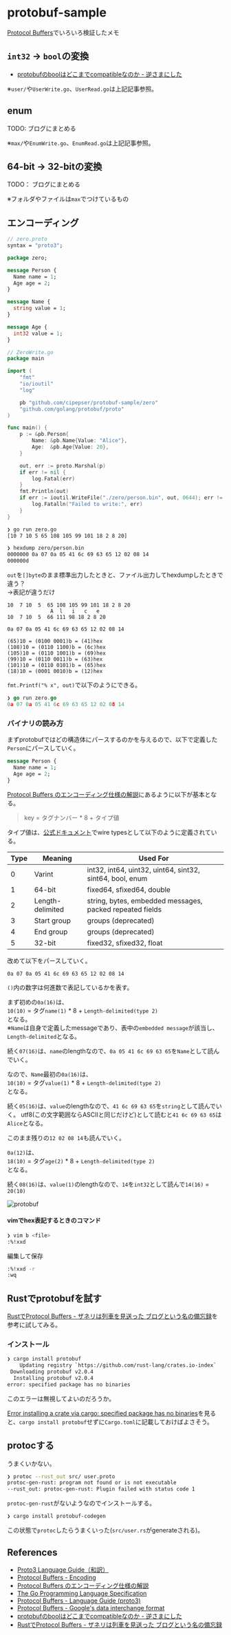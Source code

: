 # protobuf-sample

[Protocol Buffers](https://github.com/google/protobuf)でいろいろ検証したメモ

## `int32` -> `bool`の変換

* [protobufのboolはどこまでcompatibleなのか - 逆さまにした](http://cipepser.hatenablog.com/entry/protobuf-bool)

※`user/`や`UserWrite.go`、`UserRead.go`は上記記事参照。

## enum

TODO: ブログにまとめる

※`max/`や`EnumWrite.go`、`EnumRead.go`は上記記事参照。


## 64-bit -> 32-bitの変換

TODO： ブログにまとめる

※フォルダやファイルは`max`でつけているもの

## エンコーディング

```proto
// zero.proto
syntax = "proto3";

package zero;

message Person {
  Name name = 1;
  Age age = 2;
}

message Name {
  string value = 1;
}

message Age {
  int32 value = 1;
}
```

```go
// ZeroWrite.go
package main

import (
	"fmt"
	"io/ioutil"
	"log"

	pb "github.com/cipepser/protobuf-sample/zero"
	"github.com/golang/protobuf/proto"
)

func main() {
	p := &pb.Person{
		Name: &pb.Name{Value: "Alice"},
		Age:  &pb.Age{Value: 20},
	}

	out, err := proto.Marshal(p)
	if err != nil {
		log.Fatal(err)
	}
	fmt.Println(out)
	if err := ioutil.WriteFile("./zero/person.bin", out, 0644); err != nil {
		log.Fatalln("Failed to write:", err)
	}
}
```

```sh
❯ go run zero.go
[10 7 10 5 65 108 105 99 101 18 2 8 20]

❯ hexdump zero/person.bin
0000000 0a 07 0a 05 41 6c 69 63 65 12 02 08 14
000000d
```

`out`を`[]byte`のまま標準出力したときと、ファイル出力してhexdumpしたときで違う？  
→表記が違うだけ

```bin
10  7 10  5  65 108 105 99 101 18 2 8 20
              A  l   i   c   e
10  7 10  5  66 111 98 18 2 8 20

0a 07 0a 05 41 6c 69 63 65 12 02 08 14

(65)10 = (0100 0001)b = (41)hex
(108)10 = (0110 1100)b = (6c)hex
(105)10 = (0110 1001)b = (69)hex
(99)10 = (0110 0011)b = (63)hex
(101)10 = (0110 0101)b = (65)hex
(18)10 = (0001 0010)b = (12)hex
```

`fmt.Printf("% x", out)`で以下のようにできる。

```go
❯ go run zero.go
0a 07 0a 05 41 6c 69 63 65 12 02 08 14
```

### バイナリの読み方

まずprotobufではどの構造体にパースするのかを与えるので、以下で定義した`Person`にパースしていく。

```proto
message Person {
  Name name = 1;
  Age age = 2;
}
```

[Protocol Buffers のエンコーディング仕様の解説](https://qiita.com/aiueo4u/items/38195248a29e9ff719c7)にあるように以下が基本となる。

> key = タグナンバー * 8 + タイプ値

タイプ値は、[公式ドキュメント](https://developers.google.com/protocol-buffers/docs/encoding)でwire typesとして以下のように定義されている。

|  Type | Meaning | Used For |
|  ------ | ------ | ------ |
|  0 | Varint | int32, int64, uint32, uint64, sint32, sint64, bool, enum |
|  1 | 64-bit | fixed64, sfixed64, double |
|  2 | Length-delimited | string, bytes, embedded messages, packed repeated fields |
|  3 | Start group | groups (deprecated) |
|  4 | End group | groups (deprecated) |
|  5 | 32-bit | fixed32, sfixed32, float |


改めて以下をパースしていく。

```
0a 07 0a 05 41 6c 69 63 65 12 02 08 14
```

`()`内の数字は何進数で表記しているかを表す。

まず初めの`0a(16)`は、  
`10(10)` = タグ`name(1)` * 8 + `Length-delimited(type 2)`  
となる。  
※`Name`は自身で定義したmessageであり、表中の`embedded message`が該当し、`Length-delimited`となる。

続く`07(16)`は、`name`のlengthなので、`0a 05 41 6c 69 63 65`を`Name`として読んでいく。

なので、`Name`最初の`0a(16)`は、  
`10(10)` = タグ`value(1)` * 8 + `Length-delimited(type 2)`  
となる。

続く`05(16)`は、`value`のlengthなので、`41 6c 69 63 65`を`string`として読んでいく。
utf8(この文字範囲ならASCIIと同じだけど)として読むと`41 6c 69 63 65`は`Alice`となる。

このまま残りの`12 02 08 14`も読んでいく。

`0a(12)`は、  
`18(10)` = タグ`age(2)` * 8 + `Length-delimited(type 2)`  
となる。

続く`08(16)`は、`value(1)`のlengthなので、`14`を`int32`として読んで`14(16)` = `20(10)`

![protobuf](https://github.com/cipepser/protobuf-sample/blob/master/img/protobuf.png)

#### vimでhex表記するときのコマンド

```sh
❯ vim b <file>
:%!xxd
```

編集して保存

```sh
:%!xxd -r
:wq
```

## Rustでprotobufを試す

[RustでProtocol Buffers - ザネリは列車を見送った ブログという名の備忘録](https://www.zaneli.com/blog/20161217)を参考に試してみる。


### インストール

```sh
❯ cargo install protobuf
    Updating registry `https://github.com/rust-lang/crates.io-index`
 Downloading protobuf v2.0.4
  Installing protobuf v2.0.4
error: specified package has no binaries
```

このエラーは無視してよいのだろうか。

[Error installing a crate via cargo: specified package has no binaries](https://stackoverflow.com/questions/37706999/error-installing-a-crate-via-cargo-specified-package-has-no-binaries)を見ると、`cargo install protobuf`せずに`Cargo.toml`に記載しておけばよさそう。


## protocする

うまくいかない。

```sh
❯ protoc --rust_out src/ user.proto
protoc-gen-rust: program not found or is not executable
--rust_out: protoc-gen-rust: Plugin failed with status code 1
```

`protoc-gen-rust`がないようなのでインストールする。

```sh
❯ cargo install protobuf-codegen
```

この状態で`protoc`したらうまくいった(`src/user.rs`がgenerateされる)。








## References
* [Proto3 Language Guide（和訳）](https://qiita.com/CyLomw/items/9aa4551bd6bb9c0818b6)
* [Protocol Buffers - Encoding](https://developers.google.com/protocol-buffers/docs/encoding)
* [Protocol Buffers のエンコーディング仕様の解説](https://qiita.com/aiueo4u/items/38195248a29e9ff719c7)
* [The Go Programming Language Specification](https://golang.org/ref/spec)
* [Protocol Buffers - Language Guide (proto3)](https://developers.google.com/protocol-buffers/docs/proto3)
* [Protocol Buffers - Google's data interchange format](https://github.com/google/protobuf)
* [protobufのboolはどこまでcompatibleなのか - 逆さまにした](http://cipepser.hatenablog.com/entry/protobuf-bool)
* [RustでProtocol Buffers - ザネリは列車を見送った ブログという名の備忘録](https://www.zaneli.com/blog/20161217)